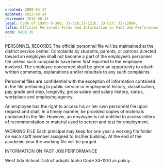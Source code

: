 ```yaml
---
created: 2009-03-17
updated: 2012-08-14
reviewed: 2012-08-14
legal: Code of Idaho 9-340; 33-518,33-1210; 33-517; 33-1208A,
title: Official Personnel Files and Information on Past Job Performance
code: 0403.30
---
```



PERSONNEL RECORDS
The official personnel file will be maintained at the district service center. Complaints by students, parents, or
patrons directed toward an employee shall not become a part of the employee’s personnel file unless such
complaints have been first reported to the employee involved. The employee concerned shall be given an
opportunity to attach written comments, explanations and/or rebuttals to any such complaints.

Personnel files are confidential with the exception of information contained in the file pertaining to public service or
employment history, classification, pay grade and step, longevity, gross salary and salary history, status, workplace
and employing agency.

An employee has the right to access his or her own personnel file upon request and shall, in a timely manner, be
provided copies of materials contained in the file. However, an employee is not entitled to access letters of
recommendation or material used to screen and test for employment.

WORKING FILE
Each principal may keep for one year a working file folder on each staff member assigned to his/her building. At the
end of the academic year the working file will be purged.

INFORMATION ON PAST JOB PERFORMANCE

West Ada School District adopts Idaho Code 33-1210 as policy.

